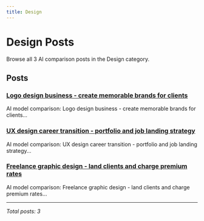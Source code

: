 ```yaml
---
title: Design
---
```


# Design Posts

Browse all 3 AI comparison posts in the Design category.

## Posts

### [Logo design business - create memorable brands for clients](chatgpt-vs-grok-vs-claude-logo-design-2025.md)

AI model comparison: Logo design business - create memorable brands for clients...

### [UX design career transition - portfolio and job landing strategy](claude-vs-grok-vs-mistral-ux-design-career-2025.md)

AI model comparison: UX design career transition - portfolio and job landing strategy...

### [Freelance graphic design - land clients and charge premium rates](gemini-vs-chatgpt-vs-claude-graphic-design-business-2025.md)

AI model comparison: Freelance graphic design - land clients and charge premium rates...

---

*Total posts: 3*

